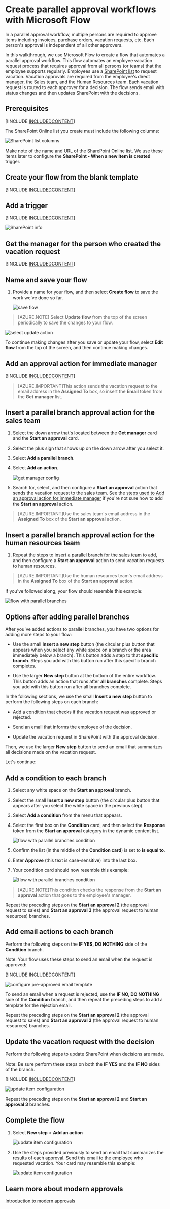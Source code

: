 <properties
    pageTitle="Create a parallel modern approval workflow | Microsoft Flow"
    description="Create a parallel modern approval workflow"
    services=""
    suite="flow"
    documentationCenter="na"
    authors="MSFTMan"
    manager="anneta"
    editor=""
    tags=""/>

<tags
   ms.service="flow"
   ms.devlang="na"
   ms.topic="article"
   ms.tgt_pltfrm="na"
   ms.workload="na"
   ms.date="06/08/2017"
   ms.author="deonhe"/>

# Create parallel approval workflows with Microsoft Flow

In a parallel approval workflow, multiple persons are required to approve items including invoices, purchase orders, vacation requests, etc. Each person's approval is independent of all other approvers.

In this walkthrough, we use Microsoft Flow to create a flow that automates a parallel approval workflow. This flow automates an employee vacation request process that requires approval from all persons (or teams) that the employee supports regularly. Employees use a [SharePoint list](https://support.office.com/article/Introduction-to-lists-0a1c3ace-def0-44af-b225-cfa8d92c52d7) to request vacation. Vacation approvals are required from the employee's direct manager, the Sales team, and the Human Resources team. Each vacation request is routed to each approver for a decision. The flow sends email with status changes and then updates SharePoint with the decisions.

## Prerequisites

[!INCLUDE [INCLUDEDCONTENT](../includes/prerequisites-for-modern-approvals.md)]

The SharePoint Online list you create must include the following columns:

   ![SharePoint list columns](./media/parallel-modern-approvals/sharepoint-columns.png)

Make note of the name and URL of the SharePoint Online list. We use these items later to configure the **SharePoint - When a new item is created** trigger.

## Create your flow from the blank template

[!INCLUDE [INCLUDEDCONTENT](../includes/sign-in-and-create-flow-from-blank-template.md)]

## Add a trigger

[!INCLUDE [INCLUDEDCONTENT](../includes/add-trigger-when-sharepoint-item-created.md)]

   ![SharePoint info](../includes/media/parallel-modern-approvals/select-sharepoint-site-info.png)

## Get the manager for the person who created the vacation request

[!INCLUDE [INCLUDEDCONTENT](../includes/add-get-manager-action.md)]

## Name and save your flow

1. Provide a name for your flow, and then select **Create flow** to save the work we've done so far.

   ![save flow](./media/parallel-modern-approvals/save.png)

>[AZURE.NOTE] Select **Update flow** from the top of the screen periodically to save the changes to your flow.

   ![select update action](./media/parallel-modern-approvals/update.png)

To continue making changes after you save or update your flow, select **Edit flow** from the top of the screen, and then continue making changes.

## Add an approval action for immediate manager

[!INCLUDE [INCLUDEDCONTENT](../includes/add-an-approval-action.md)]

>[AZURE.IMPORTANT]This action sends the vacation request to the email address in the **Assigned To** box, so insert the **Email** token from the **Get manager** list.

## Insert a parallel branch approval action for the sales team

1. Select the down arrow that's located between the **Get manager** card and the **Start an approval** card.

1. Select the plus sign that shows up on the down arrow after you select it.

1. Select **Add a parallel branch**.

1. Select **Add an action**.

   ![get manager config](./media/parallel-modern-approvals/add-parallel-branch.png)

1. Search for, select, and then configure a **Start an approval** action that sends the vacation request to the sales team. See the [steps used to Add an approval action for immediate manager](parallel-modern-approvals.md/#Add-an-approval-action-for-immediate-manager) if you're not sure how to add the **Start an approval** action.

>[AZURE.IMPORTANT]Use the sales team's email address in the **Assigned To** box of the **Start an approval** action.

## Insert a parallel branch approval action for the human resources team

1. Repeat the steps to [insert a parallel branch for the sales team](parallel-modern-approvals.md/#Insert-a-parallel-branch-approval-action-for-the-sales-team) to add, and then configure a **Start an approval** action to send vacation requests to human resources.

>[AZURE.IMPORTANT]Use the human resources team's email address in the **Assigned To** box of the **Start an approval** action.

If you've followed along, your flow should resemble this example:

   ![flow with parallel branches](./media/parallel-modern-approvals/flow-with-parallel-branches.png)

## Options after adding parallel branches

After you've added actions to parallel branches, you have two options for adding more steps to your flow:

- Use the small **Insert a new step** button (the circular plus button that appears when you select any white space on a branch or the area immediately below a branch). This button adds a step to that **specific branch**. Steps you add with this button run after this specific branch completes.

- Use the larger **New step** button at the bottom of the entire workflow. This button adds an action that runs after **all branches** complete. Steps you add with this button run after all branches complete.

In the following sections, we use the small **Insert a new step** button to perform the following steps on each branch:

- Add a condition that checks if the vacation request was approved or rejected.

- Send an email that informs the employee of the decision.

- Update the vacation request in SharePoint with the approval decision.

Then, we use the larger **New step** button to send an email that summarizes all decisions made on the vacation request.

Let's continue:

## Add a condition to each branch

1. Select any white space on the **Start an approval** branch.
1. Select the small **Insert a new step** button (the circular plus button that appears after you select the white space in the previous step).
1. Select **Add a condition** from the menu that appears.
1. Select the first box on the **Condition** card, and then select the **Response** token from the **Start an approval** category in the dynamic content list.

   ![flow with parallel branches condition](./media/parallel-modern-approvals/configure-approval-condition.png)

1. Confirm the list (in the middle of the **Condition card**) is set to **is equal to**.
1. Enter **Approve** (this text is case-sensitive) into the last box.
1. Your condition card should now resemble this example:

   ![flow with parallel branches condition](../includes/media/parallel-modern-approvals/condition-card.png)

>[AZURE.NOTE]This condition checks the response from the **Start an approval** action that goes to the employee's manager.

Repeat the preceding steps on the **Start an approval 2** (the approval request to sales) and **Start an approval 3** (the approval request to human resources) branches.

## Add email actions to each branch

Perform the following steps on the **IF YES, DO NOTHING** side of the **Condition** branch.

   Note: Your flow uses these steps to send an email when the request is approved:

[!INCLUDE [INCLUDEDCONTENT](../includes/add-action-to-send-email-when-vacation-approved.md)]

   ![configure pre-approved email template](../includes/media/parallel-modern-approvals/yes-email-config.png)

To send an email when a request is rejected, use the **IF NO, DO NOTHING** side of the **Condition** branch, and then repeat the preceding steps to add a template for the rejection email.

Repeat the preceding steps on the **Start an approval 2** (the approval request to sales) and **Start an approval 3** (the approval request to human resources) branches.

## Update the vacation request with the decision

Perform the following steps to update SharePoint when decisions are made.

   Note: Be sure perform these steps on both the **IF YES** and the **IF NO** sides of the branch.

[!INCLUDE [INCLUDEDCONTENT](../includes/add-action-to-update-sharepoint-with-approval.md)]

   ![update item configuration](./media/parallel-modern-approvals/configure-update-item.png)

Repeat the preceding steps on the **Start an approval 2** and **Start an approval 3** branches.

## Complete the flow

1. Select **New step** > **Add an action**

   ![update item configuration](../includes/media/parallel-modern-approvals/add-an-action-2-step.png)

1. Use the steps provided previously to send an email that summarizes the results of each approval. Send this email to the employee who requested vacation. Your card may resemble this example:

   ![update item configuration](./media/parallel-modern-approvals/final-email-card.png)

## Learn more about modern approvals

[Introduction to modern approvals](./modern-approvals.md)
